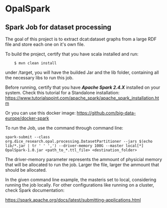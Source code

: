 # OpalSpark
## Spark Job for dataset processing

The goal of this project is to extract dcat:dataset graphs from a large RDF file and store each one on it's own file.

To build the project, certify that you have scala installed and run:

```
	$ mvn clean install
```

under /target, you will have the builded Jar and the lib folder, containing all the necessary libs to run this job.

Before running, certify that you have ***Apache Spark 2.4.X*** installed on your system.
Check this tutorial for a Standalone installation:
https://www.tutorialspoint.com/apache_spark/apache_spark_installation.htm

Or you can use this docker image:
https://github.com/big-data-europe/docker-spark

To run the Job, use the command through command line:
```
spark-submit --class org.dice_research.opal.processing.DatasetPartitioner --jars $(echo lib/*.jar | tr ' ' ',') --driver-memory 100G --master local[*] OpalSpark-1.0.jar <path_to_*.ttl_file> <destination_folder>

```
The driver-memory parameter represents the ammount of physicial memory that will be allocated to run the job. Larger the file, larger the ammount that should be allocated.

In the given command line example, the masteris set to local, considering running the job locally. For other configurations like running on a cluster, check Spark documentation:

https://spark.apache.org/docs/latest/submitting-applications.html




